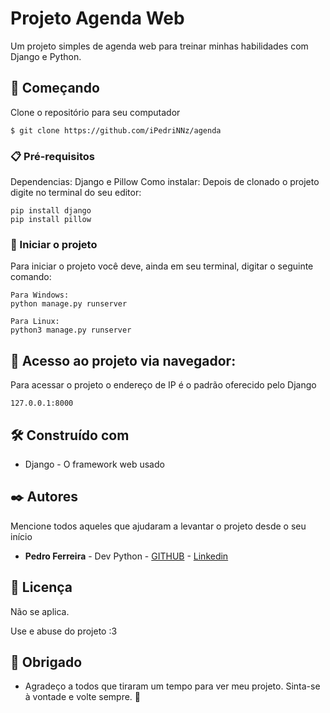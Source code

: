 # Projeto Agenda Web

Um projeto simples de agenda web para treinar minhas habilidades com Django e Python.

## 🚀 Começando

Clone o repositório para seu computador

```
$ git clone https://github.com/iPedriNNz/agenda
```

### 📋 Pré-requisitos

Dependencias: Django e Pillow
Como instalar:
Depois de clonado o projeto digite no terminal do seu editor:

```
pip install django
pip install pillow
```

### 🔧 Iniciar o projeto
Para iniciar o projeto você deve, ainda em seu terminal, digitar o seguinte comando:
```
Para Windows:
python manage.py runserver
```
```
Para Linux:
python3 manage.py runserver
```

## 📢 Acesso ao projeto via navegador:
Para acessar o projeto o endereço de IP é o padrão oferecido pelo Django

```
127.0.0.1:8000
```

## 🛠️ Construído com

* Django - O framework web usado

## ✒️ Autores

Mencione todos aqueles que ajudaram a levantar o projeto desde o seu início

* **Pedro Ferreira** - Dev Python - [GITHUB](https://github.com/iPedriNNz) - [Linkedin](https://www.linkedin.com/in/pedroferreiradev/)

## 📄 Licença

Não se aplica.

Use e abuse do projeto :3

## 🎁 Obrigado

* Agradeço a todos que tiraram um tempo para ver meu projeto. Sinta-se à vontade e volte sempre. 🍺 
